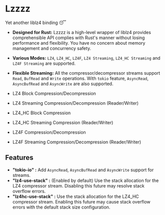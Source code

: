 # Lzzzz
Yet another liblz4 binding 😴

- **Designed for Rust:** Lzzzz is a high-level wrapper of liblz4 provides comprehensible API complies with Rust's manner without losing performance and flexibility. You have no concern about memory management and concurrency safety.

- **Various Modes:** `LZ4`, `LZ4_HC`, `LZ4F`, `LZ4 Streaming`, `LZ4_HC Streaming` and `LZ4F Streaming` are supported.

- **Flexible Streaming:** All the compressor/decompressor streams support `Read`, `BufRead` and `Write` operations. 
With `tokio` feature, `AsyncRead`, `AsyncBufRead` and `AsyncWrite` are also supported.

- LZ4 Block Compression/Decompression
- LZ4 Streaming Compression/Decompression (Reader/Writer)
- LZ4_HC Block Compression
- LZ4_HC Streaming Compression (Reader/Writer)
- LZ4F Compression/Decompression
- LZ4F Streaming Compression/Decompression (Reader/Writer)


## Features

- **"tokio-io" :** Add `AsyncRead`, `AsyncBufRead` and `AsyncWrite` support for streams.
- **"lz4-use-stack" :** (Enabled by default) Use the stack allocation for the LZ4 compressor stream.
Disabling this future may resolve stack overflow errors.
- **"lz4hc-use-stack" :** Use the stack allocation for the LZ4_HC compressor stream. 
Enabling this future may cause stack overflow errors with the default stack size configuration.
